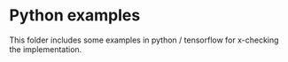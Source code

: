 # Python examples

This folder includes some examples in python / tensorflow for x-checking the implementation.

